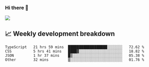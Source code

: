 ### Hi there 👋
<img align="center" src="https://github-readme-stats.vercel.app/api?username=Tumao727&show_icons=true&hide_title=true&theme=dracula" />


## 📈 Weekly development breakdown
<!--START_SECTION:waka-->

```text
TypeScript   21 hrs 59 mins  ██████████████████░░░░░░░   72.62 %
CSS          5 hrs 41 mins   ████▓░░░░░░░░░░░░░░░░░░░░   18.82 %
JSON         1 hr 37 mins    █▒░░░░░░░░░░░░░░░░░░░░░░░   05.38 %
Other        32 mins         ▒░░░░░░░░░░░░░░░░░░░░░░░░   01.76 %
```

<!--END_SECTION:waka-->